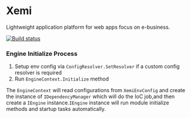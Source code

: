 # Xemi

Lightweight application platform for web apps focus on e-business.

[![Build status](https://ci.appveyor.com/api/projects/status/yolxx52mwfnl66pn?svg=true)](https://ci.appveyor.com/project/yimlu/xemi)

### Engine Initialize Process
1. Setup env config via `ConfigResolver.SetResolver` if a custom config resolver is required
2. Run `EngineContext.Initialize` method

The `EngineContext` will read configurations from `XemiEnvConfig` and create the instance of `IDependencyManager` which will do the IoC job,and then create a `IEngine` instance.`IEngine` instance will run module initialize methods and startup tasks automatically.